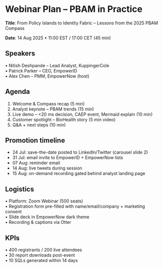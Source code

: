 # Webinar Plan – PBAM in Practice

**Title**: From Policy Islands to Identity Fabric – Lessons from the 2025 PBAM Compass

**Date**: 14 Aug 2025  •  11:00 EST / 17:00 CET (45 min)

## Speakers
• Nitish Deshpande – Lead Analyst, KuppingerCole  
• Patrick Parker – CEO, EmpowerID  
• Alex Chen – PMM, EmpowerNow (host)

## Agenda
1. Welcome & Compass recap (5 min)  
2. Analyst keynote – PBAM trends (15 min)  
3. Live demo – <20 ms decision, CAEP event, Mermaid explain (10 min)  
4. Customer spotlight – BioHealth story (5 min video)  
5. Q&A + next steps (10 min)

## Promotion timeline
- 24 Jul: save-the-date posted to LinkedIn/Twitter (carousel slide 2)  
- 31 Jul: email invite to EmpowerID + EmpowerNow lists  
- 07 Aug: reminder email  
- 14 Aug: live tweets during session  
- 15 Aug: on-demand recording gated behind analyst landing page

## Logistics
• Platform: Zoom Webinar (500 seats)  
• Registration form pre-filled with name/email/company + marketing consent  
• Slide deck in EmpowerNow dark theme  
• Recording & captions via Otter  

## KPIs
• 400 registrants / 200 live attendees  
• 30 report downloads post-event  
• 10 SQLs generated within 14 days 